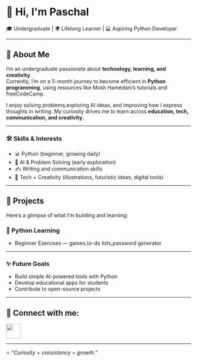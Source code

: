 # 👋 Hi, I'm Paschal  

🎓 Undergraduate | 🌍 Lifelong Learner | 💻 Aspiring Python Developer  

---

## 🌟 About Me  
I’m an undergraduate passionate about **technology, learning, and creativity**.  
Currently, I’m on a 5-month journey to become efficient in **Python programming**, using resources like Mosh Hamedani’s tutorials and freeCodeCamp.  

I enjoy solving problems,exploring AI ideas, and improving how I express thoughts in writing. My curiosity drives me to learn across **education, tech, communication, and creativity**.  

---

### 🛠 Skills & Interests  
- 📊 Python (beginner, growing daily)    
- 🧠 AI & Problem Solving (early exploration)  
- ✍️ Writing and communication skills 
- 🎨 Tech + Creativity (illustrations, futuristic ideas, digital tools)  

---

## 📂 Projects  
Here’s a glimpse of what I’m building and learning:  

### 🔹 Python Learning  
- Beginner Exercises — games,to-do lists,password generator 

---

### ✨️ Future Goals  
- Build simple AI-powered tools with Python  
- Develop educational apps for students  
- Contribute to open-source projects  

---
<h2> 🤳 Connect with me:</h2>
<a href="https://www.linkedin.com/in/Paschal -chigbo20t24" target="_blank">
  <img src="https://img.icons8.com/color/48/000000/linkedin.png" width="40" height="40"/>
</a>

---

⭐️ *“Curiosity + consistency = growth.”*